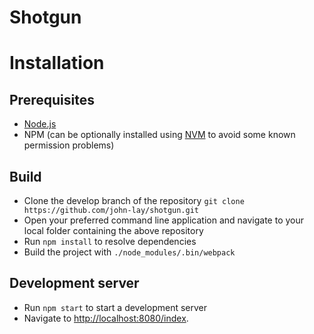 # Shotgun

# Installation

## Prerequisites
* [Node.js](https://github.com/nodejs/node)
* NPM (can be optionally installed using [NVM](https://github.com/creationix/nvm) to avoid some known permission problems)

## Build
* Clone the develop branch of the repository `git clone https://github.com/john-lay/shotgun.git`
* Open your preferred command line application and navigate to your local folder containing the above repository
* Run `npm install` to resolve dependencies
* Build the project with `./node_modules/.bin/webpack`

## Development server
* Run `npm start` to start a development server
* Navigate to [http://localhost:8080/index](http://localhost:8080/index).
